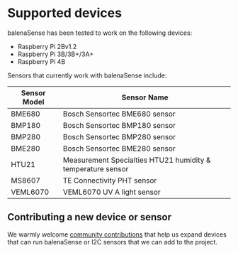 # Supported devices

balenaSense has been tested to work on the following devices:

- Raspberry Pi 2Bv1.2
- Raspberry Pi 3B/3B+/3A+
- Raspberry Pi 4B

Sensors that currently work with balenaSense include:

| Sensor Model | Sensor Name                                                 |
| ------------ | ----------------------------------------------------------- |
| BME680       | Bosch Sensortec BME680 sensor                               |
| BMP180       | Bosch Sensortec BMP180 sensor                               |
| BMP280       | Bosch Sensortec BMP280 sensor                               |
| BME280       | Bosch Sensortec BME280 sensor                               |
| HTU21        | Measurement Specialties HTU21 humidity & temperature sensor |
| MS8607       | TE Connectivity PHT sensor                                  |
| VEML6070     | VEML6070 UV A light sensor                                  |

## Contributing a new device or sensor

We warmly welcome [community contributions](https://github.com/balena-labs-projects/balena-sense) that help us expand devices that can run balenaSense or I2C sensors that we can add to the project.
